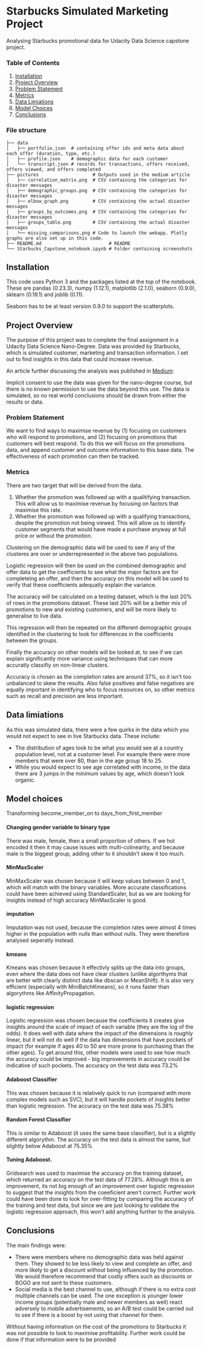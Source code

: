 # Starbucks Simulated Marketing Project
Analysing Starbucks promotional data for Udacity Data Science capstone project.

### Table of Contents

1. [Installation](#installation)
2. [Project Overview](#overview)
3. [Problem Statement](#problem)
4. [Metrics](#metrics)
5. [Data Limiations](#data)
6. [Model Choices](#choices)
7. [Conclusions](#conclusions)

### File structure

    ├── data                    
    │   ├── portfolio.json  # containing offer ids and meta data about each offer (duration, type, etc.)
    │   ├── profile.json    # demographic data for each customer
    │   └── transcript.json # records for transactions, offers received, offers viewed, and offers completed
    ├── pictures                    # Outputs used in the medium article
    │   ├── correlation_matrix.png  # CSV containing the categories for disaster messages  
    │   ├── demographic_groups.png  # CSV containing the categories for disaster messages
    │   ├── elbow_graph.png         # CSV containing the actual disaster messages
    │   ├── groups_by_outcomes.png  # CSV containing the categories for disaster messages
    │   ├── groups_table.png        # CSV containing the actual disaster messages
    │   └── missing_comparisons.png # Code to launch the webapp. Plotly graphs are also set up in this code.
    ├── README.md                         # README
    └── Starbucks_Capstone_notebook.ipynb # Folder containing screenshots

## Installation <a name="installation"></a>

This code uses Python 3 and the packages listed at the top of the notebook. 
These are pandas (0.23.3), numpy (1.12.1), matplotlib (2.1.0), seaborn (0.9.0), sklearn (0.19.1) and joblib (0.11).

Seaborn has to be at least version 0.9.0 to support the scatterplots.

## Project Overview<a name="overview"></a>

The purpose of this project was to complete the final assignment in a Udacity Data Science Nano-Degree.
Data was provided by Starbucks, which is simulated customer, marketing and transaction information.
I set out to find insights in this data that could increase revenue.

An article further discussing the analysis was published in [Medium](https://medium.com/@sheffseankiely/what-simulated-starbucks-data-tells-us-about-marketing-8d5097858cc2?sk=04b9d9b99967dfea2676f9673ffd7bdc):

Implicit consent to use the data was given for the nano-degree course, but there is no known permission to use the data beyond this use.
The data is simulated, so no real world conclusions should be drawn from either the results or data.

### Problem Statement<a name="problem"></a>
We want to find ways to maximise revenue by (1) focusing on customers who will respond to promotions, and (2) focusing on promotions that customers will best respond.
To do this we will focus on the promotions data, and append customer and outcome information to this base data. The effectiveness of each promotion can then be tracked.

### Metrics<a name="metrics"></a>
There are two target that will be derived from the data.
1. Whether the promotion was followed up with a qualitifying transaction. This will allow us to maximise revenue by focusing on factors that maximise this rate.
2. Whether the promotion was followed up with a qualifying transactions, despite the promotion not being viewed. This will allow us to identify customer segments that would have made a purchase anyway at full price or without the promotion.

Clustering on the demographic data will be used to see if any of the clusteres are over or underrepresented in the above two populations.

Logistic regression will then be used on the combined demographic and offer data to get the coefficients to see what the major factors are for completeing an offer, and then the accuracy on this model will be used to verify that these coefficients adequatly explain the variance.

The accuracy will be calculated on a testing dataset, which is the last 20% of rows in the promotions dataset. These last 20% will be a better mix of promotions to new and existing customers, and will be more likely to generalise to live data.

This regression will then be repeated on the different demographic groups identified in the clustering to look for differences in the coefficients between the groups.

Finally the accuracy on other models will be looked at, to see if we can explain significantly more variance using techniques that can more accuratly classifiy on non-linear clusters.

Accuracy is chosen as the completion rates are around 37%, so it isn't too unbalanced to skew the results. Also false positives and false negatives are equally important in identifying who to focus resources on, so other metrics such as recall and precision are less important.

## Data limiations<a name="data"></a>

As this was simulated data, there were a few quirks in the data which you would not expect to see in live Starbucks data. These include:
* The distribution of ages look to be what you would see at a country population level, not at a customer level. For example there were more members that were over 80, than in the age group 18 to 25.
* While you would expect to see age correlated with income, in the data there are 3 jumps in the minimum values by age, which doesn't look organic.

## Model choices<a name="choices"></a>
Transforming become_member_on to days_from_first_member
#### Changing gender variable to binary type
There was male, female, then a small proportion of others. If we hot encoded it then it may cause issues with multi-colinearity, and because male is the biggest group, adding other to it shouldn't skew it too much.
#### MinMaxScaler
MinMaxScaler was chosen because it will keep values between 0 and 1, which will match with the binary variables.
More accurate classifications could have been achieved using StandardScaler, but as we are looking for insights instead of high accuracy MinMaxScaler is good.
#### imputation
Imputation was not used, because the completion rates were almost 4 times higher in the population with nulls than without nulls. They were therefore analysed seperatly instead.
#### kmeans
Kmeans was chosen because it effectivly splits up the data into groups, even where the data does not have clear clusters (unlike algorthyms that are better with clearly distinct data like dbscan or MeanShift).
It is also very efficient (especially with MiniBatchKmeans), so it runs faster than algorythms like AffinityPropagation.
#### logistic regression
Logistic regression was chosen because the coefficients it creates give insights around the scale of impact of each variable (they are the log of the odds).
It does well with data where the impact of the dimensions is roughly linear, but it will not do well if the data has dimensions that have pockets of impact (for example if ages 40 to 50 are more prone to purchasing than the other ages). To get around this, other models were used to see how much the accuracy could be improved - big improvements in accuracy could be indicative of such pockets.
The accuracy on the test data was 73.2%
#### Adaboost Classifier
This was chosen because it is relatively quick to run (compared with more complex models such as SVC), but it will handle pockets of insights better than logistic regression.
The accuracy on the test data was 75.38%
#### Random Forest Classifier
This is similar to Adaboost (it uses the same base classifier), but is a slightly different algorythm.
The accuracy on the test data is almost the same, but slightly below Adaboost at 75.35%
#### Tuning Adaboost.
Gridsearch was used to maximise the accuracy on the training dataset, which returned an accuracy on the test data of 77.28%. Although this is an improvement, its not big enough of an improvement over logistic regression to suggest that the insights from the coeeficient aren't correct. 
Further work could have been done to look for over-fitting by comparing the accuracy of the training and test data, but since we are just looking to validate the logistic regression approach, this won't add anything further to the analysis.
## Conclusions<a name="conclusions"></a>
The main findings were:
* There were members where no demographic data was held against them. They showed to be less likely to view and complete an offer, and more likely to get a discount without being influenced by the promotion. We would therefore recommend that costly offers such as discounts or BOGO are not sent to these customers.
* Social media is the best channel to use, although if there is no extra cost multiple channels can be used. The one exception is younger lower income groups (potentially male and newer members as well) react adversely to mobile advertisements, so an A/B test could be carried out to see if there is a boost by not using that channel for them.

Without having information on the cost of the promotions to Starbucks it was not possible to look to maximise profitability.
Further work could be done if that information were to be provided







